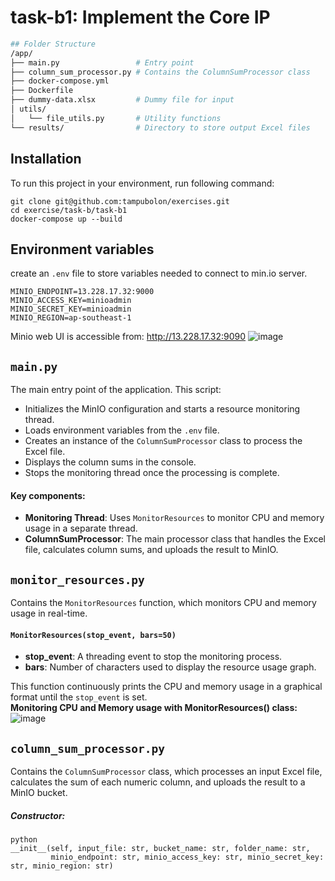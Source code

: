 # task-b1: Implement the Core IP

```bash
## Folder Structure
/app/
├── main.py                 # Entry point
├── column_sum_processor.py # Contains the ColumnSumProcessor class
├── docker-compose.yml
├── Dockerfile
├── dummy-data.xlsx         # Dummy file for input
│ utils/
│   └── file_utils.py       # Utility functions
└── results/                # Directory to store output Excel files
```

## Installation
To run this project in your environment, run following command:
```
git clone git@github.com:tampubolon/exercises.git
cd exercise/task-b/task-b1
docker-compose up --build
```

## Environment variables
create an `.env` file to store variables needed to connect to min.io server.
```
MINIO_ENDPOINT=13.228.17.32:9000
MINIO_ACCESS_KEY=minioadmin
MINIO_SECRET_KEY=minioadmin
MINIO_REGION=ap-southeast-1
```
Minio web UI is accessible from: http://13.228.17.32:9090
![image](https://github.com/user-attachments/assets/3c7d9a15-435c-43be-a2c4-18b269a3bbe9)



## `main.py`

The main entry point of the application. This script:

- Initializes the MinIO configuration and starts a resource monitoring thread.
- Loads environment variables from the `.env` file.
- Creates an instance of the `ColumnSumProcessor` class to process the Excel file.
- Displays the column sums in the console.
- Stops the monitoring thread once the processing is complete.

#### Key components:
- **Monitoring Thread**: Uses `MonitorResources` to monitor CPU and memory usage in a separate thread.
- **ColumnSumProcessor**: The main processor class that handles the Excel file, calculates column sums, and uploads the result to MinIO.

## `monitor_resources.py`

Contains the `MonitorResources` function, which monitors CPU and memory usage in real-time.

#### `MonitorResources(stop_event, bars=50)`
- **stop_event**: A threading event to stop the monitoring process.
- **bars**: Number of characters used to display the resource usage graph.

This function continuously prints the CPU and memory usage in a graphical format until the `stop_event` is set.<br>
**Monitoring CPU and Memory usage with MonitorResources() class:**
![image](https://github.com/user-attachments/assets/b587da07-6cbd-4873-8df9-aa7d6b5cd849)<br>



## `column_sum_processor.py`

Contains the `ColumnSumProcessor` class, which processes an input Excel file, calculates the sum of each numeric column, and uploads the result to a MinIO bucket.

##### Constructor:
```
python
__init__(self, input_file: str, bucket_name: str, folder_name: str, 
         minio_endpoint: str, minio_access_key: str, minio_secret_key: str, minio_region: str)
```


